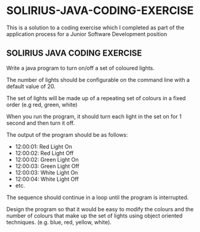# SOLIRIUS-JAVA-CODING-EXERCISE
This is a solution to a coding exercise which I completed as part of the application process for a Junior Software Development position

## SOLIRIUS JAVA CODING EXERCISE

Write a java program to turn on/off a set of coloured lights.

The number of lights should be configurable on the command line with a default value of 20.

The set of lights will be made up of a repeating set of colours in a fixed order (e.g red, green, white)

When you run the program, it should turn each light in the set on for 1 second and then turn it off.

The output of the program should be as follows:

* 12:00:01: Red Light On
* 12:00:02: Red Light Off
* 12:00:02: Green Light On
* 12:00:03: Green Light Off
* 12:00:03: White Light On
* 12:00:04: White Light Off
* etc.

The sequence should continue in a loop until the program is interrupted.

Design the program so that it would be easy to modify the colours and the number of colours that make up the set of lights using object oriented techniques. 
(e.g. blue, red, yellow, white).


